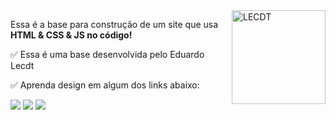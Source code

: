 
<img src="https://arquivos.lecdt.com/lecdt/favicon/apple-touch-icon-120x120.png" min-width="150px" max-width="150px" width="150px" align="right" alt="LECDT">

<p align="left"> 
  Essa é a base para construção de um site que usa</br>
  <strong>HTML & CSS & JS no código!</strong>
</p>

<p align="left">
  ✅ Essa é uma base desenvolvida pelo Eduardo Lecdt
</p>

<p align="left">
  ✅ Aprenda design em algum dos links abaixo:
</p>

<p align="left">
  <a href="https://lecdt.com" alt="site">
  <img src="https://img.shields.io/badge/-Site-0000FF?style=flat-square&labelColor=FFFFFF&logo=Cachet&logoColor=0000FF&link=https://lecdt.com" /></a>

  <a href="https://youtube.com/c/eduardolecdt" alt="youtube">
  <img src="https://img.shields.io/badge/-Youtube-0000FF?style=flat-square&labelColor=FFFFFF&logo=youtube&logoColor=0000FF&link=https://youtube.com/c/eduardolecdt"/></a>

  <a href="https://instagram.com/eduardolecdt" alt="instagram">
  <img src="https://img.shields.io/badge/-Instagram-0000FF?style=flat-square&labelColor=FFFFFF&logo=instagram&logoColor=0000FF&link=https://instagram.com/eduardolecdt"/></a>
</p>  